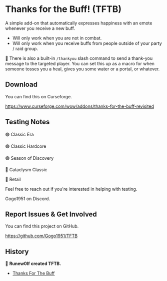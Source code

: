 # Thanks for the Buff! (TFTB)

A simple add-on that automatically expresses happiness with an emote whenever you receive a new buff.

* Will only work when you are not in combat.
* Will only work when you receive buffs from people outside of your party / raid group.

🎁 There is also a built-in `/thankyou` slash command to send a thank-you message to the targeted player. You can set this up as a macro for when someone tosses you a heal, gives you some water or a portal, or whatever.

## Download

You can find this on Curseforge.

https://www.curseforge.com/wow/addons/thanks-for-the-buff-revisited

## Testing Notes

🟢 Classic Era

🟢 Classic Hardcore

🟢 Season of Discovery

🔴 Cataclysm Classic

🔴 Retail

Feel free to reach out if you're interested in helping with testing. 

Gogo1951 on Discord.

## Report Issues & Get Involved

You can find this project on GitHub.

https://github.com/Gogo1951/TFTB

## History

👏 **Runew0lf created TFTB.**

- [Thanks For The Buff](https://www.curseforge.com/wow/addons/thanks-for-the-buff)
